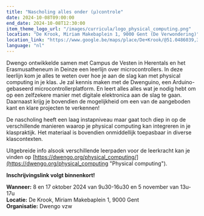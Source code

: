 ```yaml
---
title: "Nascholing alles onder (µ)controle"
date: 2024-10-08T09:00:00
end_date: 2024-10-08T12:30:00
item_theme_logo_url: "/images/curricula/logo_physical_computing.png"
location: "De Krook, Miriam Makebaplein 1, 9000 Gent (De Verwondering)"
location_link: "https://www.google.be/maps/place/De+Krook/@51.0486039,3.7264986,17z/data=!3m1!4b1!4m6!3m5!1s0x47c3714effffffff:0x9b1a2c7f1cb8c825!8m2!3d51.0486039!4d3.7286873!16s%2Fg%2F1hc0gcm5l"
language: "nl"
---
```


Dwengo ontwikkelde samen met Campus de Vesten in Herentals en het Erasmusatheneum in Deinze een leerlijn over microcontrollers. In deze leerlijn kom je alles te weten over hoe je aan de slag kan met physical computing in je klas. Je zal kennis maken met de Dwenguino, een Arduino-gebaseerd microcontrollerplatform. En leert alles alles wat je nodig hebt om op een zelfzekere manier met digitale elektronica aan de slag te gaan. Daarnaast krijg je bovendien de mogelijkheid om een van de aangeboden kant en klare projecten te verkennen! 


De nascholing heeft een laag instapniveau maar gaat toch diep in op de verschillende manieren waarop je physical computing kan integreren in je klaspraktijk. Het materiaal is bovendien onmiddellijk toepasbaar in diverse klascontexten. 

Uitgebreide info alsook verschillende leerpaden voor de leerkracht kan je vinden op [https://dwengo.org/physical_computing/](https://dwengo.org/physical_computing "Physical computing").

**Inschrijvingslink volgt binnenkort!**

**Wanneer:** 8 en 17 oktober 2024 van 9u30-16u30 en 5 november van 13u-17u<br>
**Locatie:** De Krook, Miriam Makebaplein 1, 9000 Gent<br>
**Organisatie:** Dwengo vzw
